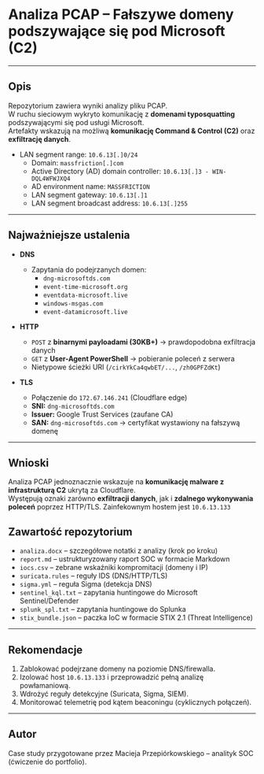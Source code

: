 # Analiza PCAP – Fałszywe domeny podszywające się pod Microsoft (C2)

---

## Opis
Repozytorium zawiera wyniki analizy pliku PCAP.  
W ruchu sieciowym wykryto komunikację z **domenami typosquatting** podszywającymi się pod usługi Microsoft.  
Artefakty wskazują na możliwą **komunikację Command & Control (C2)** oraz **exfiltrację danych**.

- LAN segment range:  `10.6.13[.]0/24`
    - Domain:  `massfriction[.]com`
    - Active Directory (AD) domain controller:  `10.6.13[.]3 - WIN-DQL4WFWJXQ4`
    - AD environment name:  `MASSFRICTION`
    - LAN segment gateway:  `10.6.13[.]1`
    - LAN segment broadcast address:  `10.6.13[.]255`

---

## Najważniejsze ustalenia
- **DNS**  
  - Zapytania do podejrzanych domen:  
    - `dng-microsoftds.com`  
    - `event-time-microsoft.org`  
    - `eventdata-microsoft.live`  
    - `windows-msgas.com`  
    - `event-datamicrosoft.live`  

- **HTTP**  
  - `POST` z **binarnymi payloadami (30KB+)** → prawdopodobna exfiltracja danych  
  - `GET` z **User-Agent PowerShell** → pobieranie poleceń z serwera  
  - Nietypowe ścieżki URI (`/cirkYkCa4qwbET/...`, `/zh0GPFZdKt`)  

- **TLS**  
  - Połączenie do `172.67.146.241` (Cloudflare edge)  
  - **SNI:** `dng-microsoftds.com`  
  - **Issuer:** Google Trust Services (zaufane CA)  
  - **SAN:** `dng-microsoftds.com` → certyfikat wystawiony na fałszywą domenę  

---

## Wnioski
Analiza PCAP jednoznacznie wskazuje na **komunikację malware z infrastrukturą C2** ukrytą za Cloudflare.  
Występują oznaki zarówno **exfiltracji danych**, jak i **zdalnego wykonywania poleceń** poprzez HTTP/TLS.
Zainfekownym hostem jest `10.6.13.133`


## Zawartość repozytorium
- `analiza.docx` – szczegółowe notatki z analizy (krok po kroku)  
- `report.md` – ustrukturyzowany raport SOC w formacie Markdown  
- `iocs.csv` – zebrane wskaźniki kompromitacji (domeny i IP)  
- `suricata.rules` – reguły IDS (DNS/HTTP/TLS)  
- `sigma.yml` – reguła Sigma (detekcja DNS)  
- `sentinel_kql.txt` – zapytania huntingowe do Microsoft Sentinel/Defender  
- `splunk_spl.txt` – zapytania huntingowe do Splunka  
- `stix_bundle.json` – paczka IoC w formacie STIX 2.1 (Threat Intelligence)  

---

## Rekomendacje
1. Zablokować podejrzane domeny na poziomie DNS/firewalla.  
2. Izolować host `10.6.13.133` i przeprowadzić pełną analizę powłamaniową.  
3. Wdrożyć reguły detekcyjne (Suricata, Sigma, SIEM).  
4. Monitorować telemetrię pod kątem beaconingu (cyklicznych połączeń).  

---

## Autor
Case study przygotowane przez Macieja Przepiórkowskiego – analityk SOC (ćwiczenie do portfolio).  
